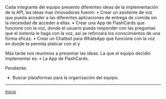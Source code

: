 Cada integrante del equipo presento diferentes ideas de la implementación de la API, las ideas mas innovadoras fueron: 
    • Crear un asistente de voz que pueda acceder a las diferentes aplicaciones de entrega de comida sin la necesidad de acceder a ellas. 
    • Crear una App de FlashCards que funcione con la voz, donde el usuario pueda responder con las preguntas que el sistema le haga con la voz, así se reforzará los conocimientos de una forma eficaz. 
    • Crear un Chatbot para WhatsApp que funcione con la voz en donde te permita platicar con el y 

Más tarde nos reunimos a presentar las ideas. La que el equipo decidió implementar es: 
    • La App de FlashCards.

Pendiente: 
- Buscar plataformas para la organización del equipo.

***
[Inicio](https://github.com/Audny738/POO_Project "Inicio")
